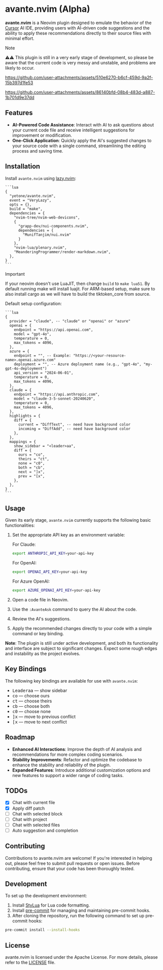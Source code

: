 # avante.nvim (Alpha)

**avante.nvim** is a Neovim plugin designed to emulate the behavior of the [Cursor](https://www.cursor.com) AI IDE, providing users with AI-driven code suggestions and the ability to apply these recommendations directly to their source files with minimal effort.

> [!NOTE]
> ⚠️⚠️ This plugin is still in a very early stage of development, so please be aware that the current code is very messy and unstable, and problems are likely to occur.

https://github.com/user-attachments/assets/510e6270-b6cf-459d-9a2f-15b397d1fe53



https://github.com/user-attachments/assets/86140bfd-08b4-483d-a887-1b701d9e37dd



## Features

- **AI-Powered Code Assistance**: Interact with AI to ask questions about your current code file and receive intelligent suggestions for improvement or modification.
- **One-Click Application**: Quickly apply the AI's suggested changes to your source code with a single command, streamlining the editing process and saving time.

## Installation

Install `avante.nvim` using [lazy.nvim](https://github.com/folke/lazy.nvim):

    ```lua
    {
      "yetone/avante.nvim",
      event = "VeryLazy",
      opts = {},
      build = "make",
      dependencies = {
        "nvim-tree/nvim-web-devicons",
        {
          "grapp-dev/nui-components.nvim",
          dependencies = {
            "MunifTanjim/nui.nvim"
          }
        },
        "nvim-lua/plenary.nvim",
        "MeanderingProgrammer/render-markdown.nvim",
      },
    }
    ```

> [!IMPORTANT]
>
> If your neovim doesn't use LuaJIT, then change `build` to `make lua51`. By default running make will install luajit.
> For ARM-based setup, make sure to also install cargo as we will have to build the tiktoken_core from source.

Default setup configuration:

    ```lua
    {
      provider = "claude", -- "claude" or "openai" or "azure"
      openai = {
        endpoint = "https://api.openai.com",
        model = "gpt-4o",
        temperature = 0,
        max_tokens = 4096,
      },
      azure = {
        endpoint = "", -- Example: "https://<your-resource-name>.openai.azure.com"
        deployment = "", -- Azure deployment name (e.g., "gpt-4o", "my-gpt-4o-deployment")
        api_version = "2024-06-01",
        temperature = 0,
        max_tokens = 4096,
      },
      claude = {
        endpoint = "https://api.anthropic.com",
        model = "claude-3-5-sonnet-20240620",
        temperature = 0,
        max_tokens = 4096,
      },
      highlights = {
        diff = {
          current = "DiffText", -- need have background color
          incoming = "DiffAdd", -- need have background color
        },
      },
      mappings = {
        show_sidebar = "<leader>aa",
        diff = {
          ours = "co",
          theirs = "ct",
          none = "c0",
          both = "cb",
          next = "]x",
          prev = "[x",
        },
      },
    }
    ```

## Usage

Given its early stage, `avante.nvim` currently supports the following basic functionalities:

1. Set the appropriate API key as an environment variable:

   For Claude:

   ```sh
   export ANTHROPIC_API_KEY=your-api-key
   ```

   For OpenAI:

   ```sh
   export OPENAI_API_KEY=your-api-key
   ```

   For Azure OpenAI:

   ```sh
   export AZURE_OPENAI_API_KEY=your-api-key
   ```

2. Open a code file in Neovim.
3. Use the `:AvanteAsk` command to query the AI about the code.
4. Review the AI's suggestions.
5. Apply the recommended changes directly to your code with a simple command or key binding.

**Note**: The plugin is still under active development, and both its functionality and interface are subject to significant changes. Expect some rough edges and instability as the project evolves.

## Key Bindings

The following key bindings are available for use with `avante.nvim`:

- <kbd>Leader</kbd><kbd>a</kbd><kbd>a</kbd> — show sidebar
- <kbd>c</kbd><kbd>o</kbd> — choose ours
- <kbd>c</kbd><kbd>t</kbd> — choose theirs
- <kbd>c</kbd><kbd>b</kbd> — choose both
- <kbd>c</kbd><kbd>0</kbd> — choose none
- <kbd>]</kbd><kbd>x</kbd> — move to previous conflict
- <kbd>[</kbd><kbd>x</kbd> — move to next conflict

## Roadmap

- **Enhanced AI Interactions**: Improve the depth of AI analysis and recommendations for more complex coding scenarios.
- **Stability Improvements**: Refactor and optimize the codebase to enhance the stability and reliability of the plugin.
- **Expanded Features**: Introduce additional customization options and new features to support a wider range of coding tasks.

## TODOs

- [x] Chat with current file
- [x] Apply diff patch
- [ ] Chat with selected block
- [ ] Chat with project
- [ ] Chat with selected files
- [ ] Auto suggestion and completion

## Contributing

Contributions to avante.nvim are welcome! If you're interested in helping out, please feel free to submit pull requests or open issues. Before contributing, ensure that your code has been thoroughly tested.

## Development

To set up the development environment:

1. Install [StyLua](https://github.com/JohnnyMorganz/StyLua) for Lua code formatting.
2. Install [pre-commit](https://pre-commit.com) for managing and maintaining pre-commit hooks.
3. After cloning the repository, run the following command to set up pre-commit hooks:

```sh
pre-commit install --install-hooks
```

## License

avante.nvim is licensed under the Apache License. For more details, please refer to the [LICENSE](./LICENSE) file.
